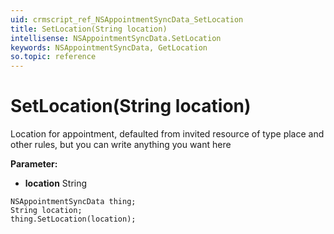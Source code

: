 ```yaml
---
uid: crmscript_ref_NSAppointmentSyncData_SetLocation
title: SetLocation(String location)
intellisense: NSAppointmentSyncData.SetLocation
keywords: NSAppointmentSyncData, GetLocation
so.topic: reference
---
```


# SetLocation(String location)

Location for appointment, defaulted from invited resource of type place and other rules, but you can write anything you want here

**Parameter:** 
* **location** String

```crmscript
NSAppointmentSyncData thing;
String location;
thing.SetLocation(location);
```


